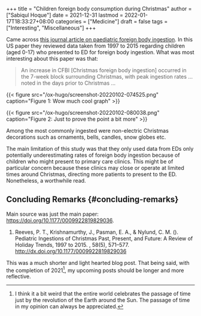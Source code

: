 +++
title = "Children foreign body consumption during Christmas"
author = ["Sabiqul Hoque"]
date = 2021-12-31
lastmod = 2022-01-17T18:33:27+08:00
categories = ["Medicine"]
draft = false
tags = ["Interesting", "Miscellaneous"]
+++

Came across [this journal article on paediatric foreign body ingestion](https://doi.org/10.1177/0009922819829036). In this US paper they reviewed data taken from 1997 to 2015 regarding children (aged 0-17) who presented to ED for foreign body ingestion. What was most interesting about this paper was that:

> An increase in CFBI [Christmas foreign body ingestion] occurred in the 7-week block surrounding Christmas, with peak ingestion rates ... noted in the days prior to Christmas ...

<a id="orgee253d1"></a>

{{< figure src="/ox-hugo/screenshot-20220102-074525.png" caption="Figure 1: Wow much cool graph" >}}

<a id="org4199be8"></a>

{{< figure src="/ox-hugo/screenshot-20220102-080038.png" caption="Figure 2: Just to prove the point a bit more" >}}

Among the most commonly ingested were non-electric Christmas decorations such as ornaments, bells, candles, snow globes etc.

The main limitation of this study was that they only used data from EDs only potentially underestimating rates of foreign body ingestion because of children who might present to primary care clinics. This might be of particular concern because these clinics may close or operate at limited times around Christmas, directing more patients to present to the ED. Nonetheless, a worthwhile read.


## Concluding Remarks {#concluding-remarks}

Main source was just the main paper: <https://doi.org/10.1177/0009922819829036>.

1.  Reeves, P. T., Krishnamurthy, J., Pasman, E. A., & Nylund, C. M. (). Pediatric Ingestions of Christmas Past, Present, and Future: A Review of Holiday Trends, 1997 to 2015. , 58(5), 571–577. <http://dx.doi.org/10.1177/0009922819829036>

This was a much shorter and light hearted blog post. That being said, with the completion of 2021[^fn:1], my upcoming posts should be longer and more reflective.

[^fn:1]: I think it a bit weird that the entire world celebrates the passage of time just by the revolution of the Earth around the Sun. The passage of time in my opinion can always be appreciated.
